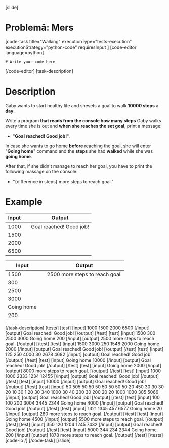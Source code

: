 [slide]
# Problemă: Mers
[code-task title="Walking" executionType="tests-execution" executionStrategy="python-code" requiresInput ]
[code-editor language=python]
```
# Write your code here
```
[/code-editor]
[task-description]
# Description
Gaby wants to start healthy life and shesets a goal to walk **10000 steps** a **day**.

Write a program **that reads from the console how many steps** Gaby walks every time she is out and **when she reaches the set goal**, print a message: 
- "**Goal reached! Good job!**".

In case she wants to go home **before** reaching the goal, she will enter "**Going home**" command and the **steps** she had **walked** while she was **going home**. 

After that, if she didn\'t manage to reach her goal, you have to print the following massage on the console: 
- "\{difference in steps\} more steps to reach goal."

# Example

| **Input** | | **Output** |
| --- | --- | --- |
| 1000 | | Goal reached! Good job! |
| 1500| | | 
| 2000| | | 
| 6500| | |


| **Input** | | **Output** |
| --- | --- | --- |
| 1500 | | 2500 more steps to reach goal. |
| 300| | |
| 2500| | |
| 3000| | |
| Going home| | |
| 200| | |
[/task-description]
[tests]
[test]
[input]
1000
1500
2000
6500
[/input]
[output]
Goal reached! Good job!
[/output]
[/test]
[test]
[input]
1500
300
2500
3000
Going home
200
[/input]
[output]
2500 more steps to reach goal.
[/output]
[/test]
[test]
[input]
1500
3000
250
1548
2000
Going home
2000
[/input]
[output]
Goal reached! Good job!
[/output]
[/test]
[test]
[input]
125
250
4000
30
2678
4682
[/input]
[output]
Goal reached! Good job!
[/output]
[/test]
[test]
[input]
Going home
10000
[/input]
[output]
Goal reached! Good job!
[/output]
[/test]
[test]
[input]
Going home
2000
[/input]
[output]
8000 more steps to reach goal.
[/output]
[/test]
[test]
[input]
1000
1000
2333
1234
12455
[/input]
[output]
Goal reached! Good job!
[/output]
[/test]
[test]
[input]
10000
[/input]
[output]
Goal reached! Good job!
[/output]
[/test]
[test]
[input]
50
505
50
50
50
50
50
50
50
20
450
30
30
30
20
10
30
1
20
30
340
1000
30
40
200
30
200
20
20
1000
1000
305
5066
[/input]
[output]
Goal reached! Good job!
[/output]
[/test]
[test]
[input]
100
100
200
3004
3445
2344
Going home
4000
[/input]
[output]
Goal reached! Good job!
[/output]
[/test]
[test]
[input]
1321
1345
457
6577
Going home
20
[/input]
[output]
280 more steps to reach goal.
[/output]
[/test]
[test]
[input]
Going home
4500
[/input]
[output]
5500 more steps to reach goal.
[/output]
[/test]
[test]
[input]
350
120
1204
1245
7432
[/input]
[output]
Goal reached! Good job!
[/output]
[/test]
[test]
[input]
5000
344
234
2344
Going home
200
[/input]
[output]
1878 more steps to reach goal.
[/output]
[/test]
[/tests]
[code-io /]
[/code-task]
[/slide]